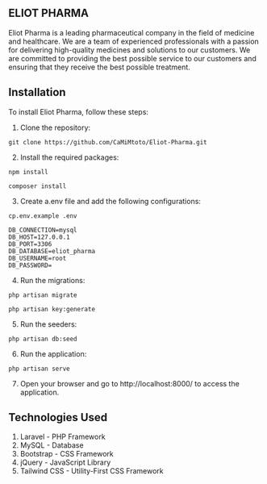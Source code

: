 ## ELIOT PHARMA

Eliot Pharma is a leading pharmaceutical company in the field of medicine and healthcare. We are a team of experienced
professionals with a passion for delivering high-quality medicines and solutions to our customers. We are committed to
providing the best possible service to our customers and ensuring that they receive the best possible treatment.

## Installation

To install Eliot Pharma, follow these steps:

1. Clone the repository:

```
git clone https://github.com/CaMiMtoto/Eliot-Pharma.git
```

2. Install the required packages:

```
npm install 
```

```
composer install
```

3. Create a.env file and add the following configurations:

```
cp.env.example .env 
```

```
DB_CONNECTION=mysql
DB_HOST=127.0.0.1
DB_PORT=3306
DB_DATABASE=eliot_pharma
DB_USERNAME=root
DB_PASSWORD=
```

4. Run the migrations:

```
php artisan migrate
```

```
php artisan key:generate
```

5. Run the seeders:

```
php artisan db:seed
```

6. Run the application:

```
php artisan serve
```

7. Open your browser and go to http://localhost:8000/ to access the application.

## Technologies Used

1. Laravel - PHP Framework
2. MySQL - Database
3. Bootstrap - CSS Framework
4. jQuery - JavaScript Library
5. Tailwind CSS - Utility-First CSS Framework
